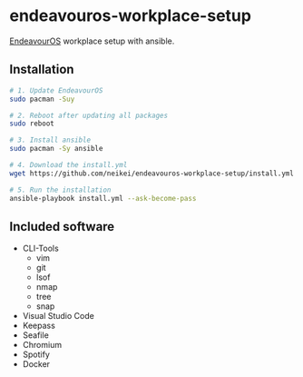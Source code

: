# endeavouros-workplace-setup

[EndeavourOS](https://endeavouros.com/) workplace setup with ansible.

## Installation

```bash
# 1. Update EndeavourOS
sudo pacman -Suy

# 2. Reboot after updating all packages
sudo reboot

# 3. Install ansible
sudo pacman -Sy ansible

# 4. Download the install.yml
wget https://github.com/neikei/endeavouros-workplace-setup/install.yml

# 5. Run the installation
ansible-playbook install.yml --ask-become-pass
```

## Included software

- CLI-Tools
  - vim
  - git
  - lsof
  - nmap
  - tree
  - snap
- Visual Studio Code
- Keepass
- Seafile
- Chromium
- Spotify
- Docker
